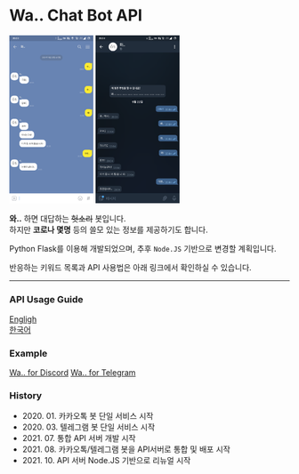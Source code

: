 ﻿# Wa.. Chat Bot API

<img src="README_IMG/Usage_KakaoTalk.png" width="30%" height="30%" alt="KakaoTalk Example"></img>
<img src="README_IMG/Usage_Telegram.png" width="30%" height="30%" alt="Telegram Example"></img>

**와..** 하면 대답하는 ~~헛소리~~ 봇입니다.<br/>
하지만 **코로나 몇명** 등의 쓸모 있는 정보를 제공하기도 합니다.

Python Flask를 이용해 개발되었으며, 추후 ```Node.JS``` 기반으로 변경할 계획입니다.

반응하는 키워드 목록과 API 사용법은 아래 링크에서 확인하실 수 있습니다.

***

### API Usage Guide

[Engligh](Guide_EN.md)<br/>
[한국어](Guide_KO.md)

### Example

[Wa.. for Discord](https://github.com/yymin1022/Wa_Bot_Discord)
[Wa.. for Telegram](https://github.com/yymin1022/Wa_Bot_Telegram)

### History

* 2020\. 01\. 카카오톡 봇 단일 서비스 시작
* 2020\. 03\. 텔레그램 봇 단일 서비스 시작
* 2021\. 07\. 통합 API 서버 개발 시작
* 2021\. 08\. 카카오톡/텔레그램 봇을 API서버로 통합 및 배포 시작
* 2021\. 10\. API 서버 Node.JS 기반으로 리뉴얼 시작